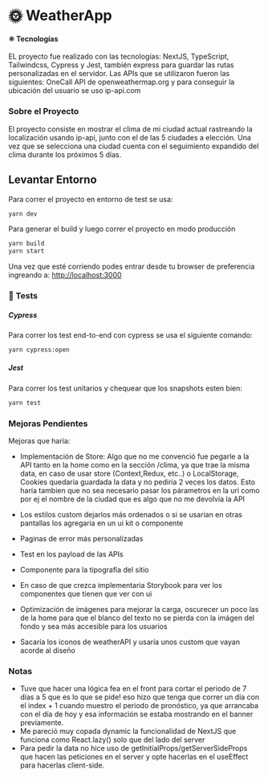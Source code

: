 # 🌞 WeatherApp


#### ⚛ Tecnologías
EL proyecto fue realizado con las tecnologías: NextJS, TypeScript, Tailwindcss, Cypress y Jest, también express para guardar las rutas personalizadas en el servidor.
Las APIs que se utilizaron fueron las siguientes: OneCall API de openweathermap.org y para conseguir la ubicación del usuario se uso ip-api.com 

### Sobre el Proyecto
El proyecto consiste en mostrar el clima de mi ciudad actual rastreando la localización usando ip-api, junto con el de las 5 ciudades a elección. Una vez que se selecciona una ciudad cuenta con el seguimiento expandido del clima durante los próximos 5 días.

## Levantar Entorno

Para correr el proyecto en entorno de test se usa:

```bash
yarn dev
```
Para generar el build y luego correr el proyecto en modo producción
```bash
yarn build
yarn start
```

Una vez que esté corriendo podes entrar desde tu browser de preferencia ingreando a:  [http://localhost:3000](http://localhost:3000)

###  🧪 Tests
##### Cypress
Para correr los test end-to-end con cypress se usa el siguiente comando:
```bash
yarn cypress:open
```
##### Jest
Para correr los test unitarios y chequear que los snapshots esten bien:
```bash
yarn test
```


### Mejoras Pendientes


Mejoras que haría:
- Implementación de Store: Algo que no me convenció fue pegarle a la API tanto en la home como en la sección /clima, ya que trae la misma data, en caso de usar store (Context,Redux, etc..) o LocalStorage, Cookies quedaria guardada la  data y no pediria 2 veces los datos. 
Esto haría tambien que no sea necesario pasar los párametros en la uri como por ej el nombre  de la ciudad que es algo que no me devolvía la API

- Los estilos custom dejarlos más ordenados o si se usarian en otras pantallas los agregaria en un ui kit o componente

- Paginas de error más personalizadas

- Test en los payload de las APIs

- Componente para la tipografía del sitio 

- En caso de que crezca implementaria Storybook para ver los componentes que tienen que ver con ui

- Optimización de imágenes para mejorar la carga, oscurecer un poco las de la home para que el blanco del texto no se pierda con la imágen del fondo y sea más accesible para los usuarios
- Sacaría los iconos de weatherAPI y usaría unos custom que vayan acorde al diseño

### Notas
- Tuve que hacer una lógica fea en el front para cortar el periodo de 7 días a 5 que es lo que se pide! eso hizo que
tenga que correr un día con el index + 1 cuando muestro el periodo de pronóstico,  ya que arrancaba con el día de hoy y esa información se estaba mostrando en el banner previamente.
- Me pareció muy copada dynamic la funcionalidad de NextJS que funciona como React.lazy() solo que del lado del server
- Para pedir la data no hice uso de getInitialProps/getServerSideProps que hacen las peticiones en el  server y opte hacerlas en el useEffect para hacerlas client-side. 


  





